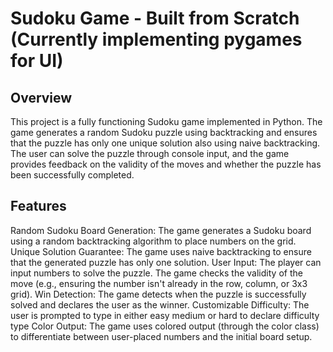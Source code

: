 # Sudoku Game - Built from Scratch (Currently implementing pygames for UI)
## Overview
This project is a fully functioning Sudoku game implemented in Python. The game generates a random Sudoku puzzle using backtracking and ensures that the puzzle has only one unique solution also using naive backtracking. The user can solve the puzzle through console input, and the game provides feedback on the validity of the moves and whether the puzzle has been successfully completed.

## Features
Random Sudoku Board Generation: The game generates a Sudoku board using a random backtracking algorithm to place numbers on the grid.
Unique Solution Guarantee: The game uses naive backtracking to ensure that the generated puzzle has only one solution.
User Input: The player can input numbers to solve the puzzle. The game checks the validity of the move (e.g., ensuring the number isn't already in the row, column, or 3x3 grid).
Win Detection: The game detects when the puzzle is successfully solved and declares the user as the winner.
Customizable Difficulty: The user is prompted to type in either easy medium or hard to declare difficulty type
Color Output: The game uses colored output (through the color class) to differentiate between user-placed numbers and the initial board setup.
